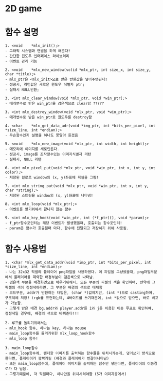 # 2D game

# 함수 설명

	1. <void	*mlx_init();>
	- 그래픽 시스템과 연결을 하게 해준다!
	- 간단한 윈도우 인터페이스 라이브러리
	- 이벤트 관리 기능
	
	2. <void	*mlx_new_window(vo(id *mlx_ptr, int size_x, int size_y, char *title);>
	- mlx_ptr은 <mlx_init>으로 받은 반환값을 넣어주면된다!
	- 성공시, 리턴값은 새로운 윈도우 식별자 ptr;
	- 실패시 NULL반환;
	
	3. <int	mlx_clear_window(void *mlx_ptr, void *win_ptr);>
	- 매개변수로 받은 win_ptr을 검은색으로 clear함 ?????
	
	3. <int mlx_destroy_window(void *mlx_ptr, void *win_ptr);>
	- 매개변수로 받은 win_ptr로 윈도우를 destroy함
	
	4. <char	*mlx_get_data_adr(void *img_ptr, int *bits_per_pixel, int *size_line, int *endian);>
	- 무슨함수인지 설명을 하나도 못알아 듣겠음
	
	5. <void	*mlx_new_image(void *mlx_ptr, int width, int height);>
	- 메모리에 이미지를 새로만든다.
	- 성공시, image를 조작할수있는 이미지식별자 리턴
	- 실패시, NULL 리턴
	
	6. <int	mlx_pixel_put(void *mlx_ptr, void *win_ptr, int x, int y, int color);>
	- 저장된 컬로로 window의 (x, y)좌표에 픽셀을 그림!
	
	7. <int	mlx_string_put(void *mlx_ptr, void *win_ptr, int x, int y, char *string);>
	- 저장된 스트링을 window의 (x, y)좌표에 나타냄!
	
	8. <int	mlx_loop(void *mlx_ptr);>
	- 이벤트를 받기위해서 끝나지 않는 함수
	
	9. <int	mlx_key_hook(void *win_ptr, int (*f_ptr)(), void *param);>
	- f_ptr함수포인터는 해당 이벤트가 발생했을떄, 호출되는 함수포인터!
	- param은 함수가 호출될때 마다, 함수에 전달되고 저장하기 위해 사용됨.
	
# 함수 사용법
	1. <char *mlx_get_data_addr(void *imp_ptr, int *bits_per_pixel, int *size_line, int *endian);>
	- 나는 32x32 픽셀의 플레이어 png파일을 사용하였다. 이 파일을 그냥썼을때, png파일부분에서 플레이어를 제외한 배경부분이 검은색으로 나타남.
	- 검은색 부분을 배경화면으로 채우기위해서, 모든 부분의 픽셀의 색을 확인하며, 만약에 그 픽셀의 색이 검정색이라면, 그 부분은 배경의 색으로 대체함
	- 코드부분, addr가 반환하는 타입은, (char *)값이지만, (int *)으로 casting하여, 구조체에 저장! (rgb를 표현하는데, 4바이트를 쓰기때문에, int *값으로 받으면, 바로 비교가 가능함. 
	- 그렇게 받은 배경 bg.addr와 player.addr를 i와 j를 이용한 이중 루프로 확인하여, 검정색일 경우에, 배경의 색으로 바꿔준다!!!
	
	2. 루프를 돌리기위해서는
	- mlx_hook 함수, 하나는 key, 하나는 mouse
	- main_loop함수를 돌리기위한 mlx_loop_hook함수
	- mlx_loop 함수!
	
	3. main_loop함수 
	- main_loop함수에, 렌더할 이미지를 출력하는 함수들을 위치시키는데, 덮어쓰기 방식으로한다면, 플레이어가 깜빡거림 (배경과 플레이어가 번갈아나타남)
	- 또는 main_loop함수에, 플레이어 이미지를 출력하는 함수만 넣는다면, 플레이어의 이동경로가 다 남음.
	- 그렇기떄문에, 각 픽셀마다, 하나만을 위치시켜야함 (5개 이미지중에서)
	
